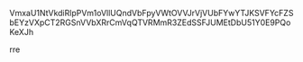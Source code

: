 VmxaU1NtVkdiRlpPVm1oVllUQndVbFpyVWtOVVJrVjVUbFYwYTJKSVFYcFZS
bEYzVXpCT2RGSnVVbXRrCmVqQTVRMmR3ZEdSSFJUMEtDbU51Y0E9PQoKeXJh

rre